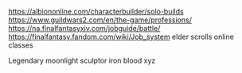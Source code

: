 

https://albiononline.com/characterbuilder/solo-builds
https://www.guildwars2.com/en/the-game/professions/
https://na.finalfantasyxiv.com/jobguide/battle/
https://finalfantasy.fandom.com/wiki/Job_system
elder scrolls online classes

Legendary moonlight sculptor
iron blood xyz
